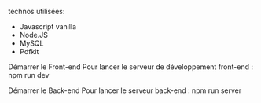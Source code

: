 technos utilisées:
- Javascript vanilla
- Node.JS
- MySQL
- Pdfkit

Démarrer le Front-end
Pour lancer le serveur de développement front-end :
npm run dev

Démarrer le Back-end
Pour lancer le serveur back-end :
npm run server
